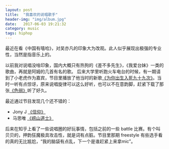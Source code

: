 ```yaml
---
layout: post
title:  "我喜欢的说唱歌手"
header-img: "img/album.jpg"
date:   2017-06-03 19:21:32
category: music
tags: hiphop
---
```


最近在看《中国有嘻哈》，对吴亦凡的印象大为改观。此人似乎展现出极强的专业性，当然是指音乐上的。

以前我对说唱没啥印象，国内大概只有热狗的《差不多先生》，《我爱台妹》一类的歌曲，再就是阿姆的几首有名的歌。
后来大学里听跑火车电台的时候，有一期请到了小老虎作为嘉宾，节目里播放了他当时的新歌[《为你出生入死九十九次》](http://music.163.com/#/song?id=34324015)。当时一听有点惊讶，原来说唱旋律可以这么好听，也可以不在意韵脚，赶紧下载了那张[《色弱》](http://www.xiami.com/album/2100185908)听了好久。

最近通过节目发现几个还不错的：
* Jony J [《信仰》](http://music.163.com/#/song?id=31260611)
* 马思唯 [《崂山道士》](http://music.163.com/#/song?id=33894145)

后来在知乎上看了一些说唱圈的好玩事情，包括之前的一些 battle 比赛。有个叫贝贝的，押韵狂魔极具攻击性，就是词有点脏。节目里那期 freestyle 有些选手看的真的无比尴尬，“我的脑袋有点乱，下一个是谁赶紧上来拿mic”。
